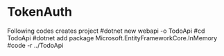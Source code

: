 # TokenAuth
Following codes creates project
#dotnet new webapi -o TodoApi
#cd TodoApi
#dotnet add package Microsoft.EntityFrameworkCore.InMemory
#code -r ../TodoApi

